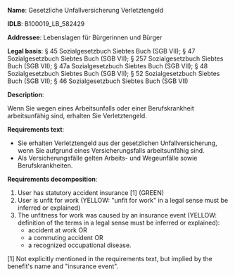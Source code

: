 <b>Name</b>: Gesetzliche Unfallversicherung Verletztengeld

<b>IDLB</b>: B100019_LB_582429

<b>Addressee</b>: Lebenslagen für Bürgerinnen und Bürger

<b>Legal basis</b>: § 45 Sozialgesetzbuch Siebtes Buch (SGB VII); § 47 Sozialgesetzbuch Siebtes Buch (SGB VII); § 257 Sozialgesetzbuch Siebtes Buch (SGB VII); § 47a Sozialgesetzbuch Siebtes Buch (SGB VII); § 48 Sozialgesetzbuch Siebtes Buch (SGB VII); § 52 Sozialgesetzbuch Siebtes Buch (SGB VII); § 46 Sozialgesetzbuch Siebtes Buch (SGB VII)

<b>Description</b>: 

Wenn Sie wegen eines Arbeitsunfalls oder einer Berufskrankheit arbeitsunfähig
sind, erhalten Sie Verletztengeld.

<b>Requirements text</b>:

  * Sie erhalten Verletztengeld aus der gesetzlichen Unfallversicherung, wenn Sie aufgrund eines Versicherungsfalls arbeitsunfähig sind.
  * Als Versicherungsfälle gelten Arbeits- und Wegeunfälle sowie Berufskrankheiten.

<b>Requirements decomposition</b>:

1. User has statutory accident insurance [1] (GREEN)
2. User is unfit for work (YELLOW: "unfit for work" in a legal sense must be inferred or explained)
3. The unfitness for work was caused by an insurance event (YELLOW: definition of the terms in a legal sense must be inferred or explained):
	- accident at work OR
	- a commuting accident OR
	- a recognized occupational disease.

[1] Not explicitly mentioned in the requirements text, but implied by the benefit's name and "insurance event".